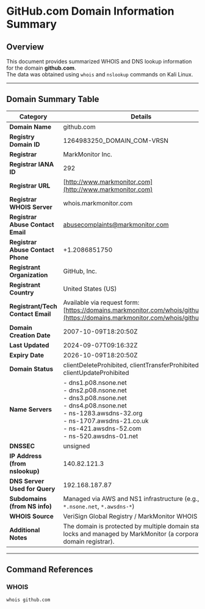 # GitHub.com Domain Information Summary

## Overview
This document provides summarized WHOIS and DNS lookup information for the domain **github.com**.  
The data was obtained using `whois` and `nslookup` commands on Kali Linux.

---

## Domain Summary Table

| **Category** | **Details** |
|---------------|-------------|
| **Domain Name** | github.com |
| **Registry Domain ID** | 1264983250_DOMAIN_COM-VRSN |
| **Registrar** | MarkMonitor Inc. |
| **Registrar IANA ID** | 292 |
| **Registrar URL** | [http://www.markmonitor.com](http://www.markmonitor.com) |
| **Registrar WHOIS Server** | whois.markmonitor.com |
| **Registrar Abuse Contact Email** | abusecomplaints@markmonitor.com |
| **Registrar Abuse Contact Phone** | +1.2086851750 |
| **Registrant Organization** | GitHub, Inc. |
| **Registrant Country** | United States (US) |
| **Registrant/Tech Contact Email** | Available via request form: [https://domains.markmonitor.com/whois/github.com](https://domains.markmonitor.com/whois/github.com) |
| **Domain Creation Date** | 2007-10-09T18:20:50Z |
| **Last Updated** | 2024-09-07T09:16:32Z |
| **Expiry Date** | 2026-10-09T18:20:50Z |
| **Domain Status** | clientDeleteProhibited, clientTransferProhibited, clientUpdateProhibited |
| **Name Servers** | - dns1.p08.nsone.net<br>- dns2.p08.nsone.net<br>- dns3.p08.nsone.net<br>- dns4.p08.nsone.net<br>- ns-1283.awsdns-32.org<br>- ns-1707.awsdns-21.co.uk<br>- ns-421.awsdns-52.com<br>- ns-520.awsdns-01.net |
| **DNSSEC** | unsigned |
| **IP Address (from nslookup)** | 140.82.121.3 |
| **DNS Server Used for Query** | 192.168.187.87 |
| **Subdomains (from NS info)** | Managed via AWS and NS1 infrastructure (e.g., `*.nsone.net`, `*.awsdns-*`) |
| **WHOIS Source** | VeriSign Global Registry / MarkMonitor WHOIS |
| **Additional Notes** | The domain is protected by multiple domain status locks and managed by MarkMonitor (a corporate domain registrar). |

---

## Command References

### WHOIS
```bash
whois github.com
